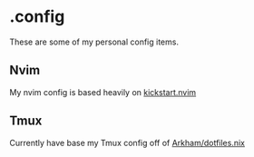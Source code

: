 # .config

These are some of my personal config items.

## Nvim

My nvim config is based heavily on [kickstart.nvim](https://github.com/nvim-lua/kickstart.nvim/tree/3e55ff1a83dc7a9813d8f2220cefd90b07aacdab)

## Tmux

Currently have base my Tmux config off of [Arkham/dotfiles.nix](https://github.com/Arkham/dotfiles.nix/blob/main/tmux.conf) 

